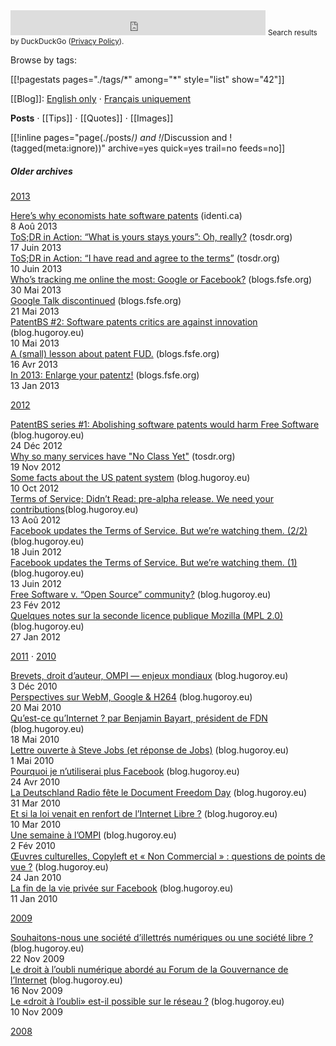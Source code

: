 <div class="searchddg">
<iframe src="https://duckduckgo.com/search.html?site=hroy.eu&prefill=search on hroy.eu with DuckDuckGo" style="overflow:hidden;margin:0 auto;padding:0;width:100%;max-width:408px;height:40px;" frameborder="0"></iframe>
<small>Search results by DuckDuckGo (<a href="https://duckduckgo.com/privacy">Privacy Policy</a>).</small>
</div>



Browse by tags:

<nav class="tags main-tags">
[[!pagestats pages="./tags/*" among="*" style="list" show="42"]]
</nav>

[[Blog]]: [English only](/blog/en/) ⋅ [Français uniquement](/blog/fr)

**Posts** ⋅ [[Tips]] ⋅ [[Quotes]] ⋅ [[Images]]

[[!inline pages="page(./posts/*) and !*/Discussion and !(tagged(meta:ignore))" archive=yes
quick=yes trail=no feeds=no]]


##### Older archives


[2013](https://web.archive.org/web/*/http://blog.hugoroy.eu/2013/*)

<div class="archivepage" id="2013-08-01">
<a class="title" href="//identi.ca/hugoroy/note/8zgqhZC8TiOU4Lu6EZSdlg">Here’s why economists hate software patents</a> <span class="link-out">(identi.ca)</span><br>
<span class="archivepagedate"><time class="dt-published" datetime="2013-08-01T16:05:41Z">8 Aoû 2013</time></br>
</div>

<div class="archivepage" id="2013-06-17">
<a class="title" href="//tosdr.org/blog/tosdr-in-action-owned.html">ToS;DR in Action: “What is yours stays yours”: Oh, really?</a> <span class="link-out">(tosdr.org)</span><br>
<span class="archivepagedate"><time class="dt-published" datetime="2013-06-17T11:20:00+0200">17 Juin 2013</time></br>
</div>

<div class="archivepage" id="2013-06-10">
<a class="title" href="//tosdr.org/blog/tosdr-in-action-i-have-read-and-agree.html">ToS;DR in Action: “I have read and agree to the terms”</a> <span class="link-out">(tosdr.org)</span><br>
<span class="archivepagedate"><time class="dt-published" datetime="2013-06-10T16:53:00+0200">10 Juin 2013</time></br>
</div>

<div class="archivepage" id="2013-05-30">
<a class="title" href="//blogs.fsfe.org/hugo/2013/05/whos-tracking-me-online-the-most-google-or-facebook/">Who’s tracking me online the most: Google or Facebook?</a> <span class="link-out">(blogs.fsfe.org)</span><br>
<span class="archivepagedate"><time class="dt-published" datetime="2013-05-30T14:22:32+00:00">30 Mai 2013</time></br>
</div>

<div class="archivepage" id="2013-05-21">
<a class="title" href="//blogs.fsfe.org/hugo/?p=545">Google Talk discontinued</a> <span class="link-out">(blogs.fsfe.org)</span><br>
<span class="archivepagedate"><time class="dt-published" datetime="2013-05-21">21 Mai 2013</time></span>
</div>

<div class="archivepage" id="2013-05-10">
<a class="title" href="http://web.archive.org/web/20130522091034/http://blog.hugoroy.eu/2013/05/10/patentbs-2-software-patents-critics-are-against-innovation/">PatentBS #2: Software patents critics are against innovation</a> <span class="link-out">(blog.hugoroy.eu)</span><br>
<span class="archivepagedate"><time class="dt-published" datetime="2013-05-10">10 Mai 2013</time></br>
</div>

<div class="archivepage" id="2013-04-16">
<a class="title" href="//blogs.fsfe.org/hugo/?p=523">A (small) lesson about patent FUD.</a> <span class="link-out">(blogs.fsfe.org)</span><br>
<span class="archivepagedate"><time class="dt-published" datetime="2013-04-16">16 Avr 2013</time></span>
</div>

<div class="archivepage" id="2013-01-13">
<a class="title" href="//blogs.fsfe.org/hugo/2013/01/in-2013-enlarge-your-patentz/">In 2013: Enlarge your patentz!</a> <span class="link-out">(blogs.fsfe.org)</span><br>
<span class="archivepagedate"><time class="dt-published" datetime="2013-01-13">13 Jan 2013</time></span>
</div>

[2012](https://web.archive.org/web/*/http://blog.hugoroy.eu/2012/*)

<div class="archivepage" id="2012-12-24">
<a class="title" href="http://web.archive.org/web/20130522091034/http://blog.hugoroy.eu/2012/12/24/patentbs-series-1-abolishing-software-patents-would-harm-free-software/">PatentBS series #1: Abolishing software patents would harm Free Software</a> <span class="link-out">(blog.hugoroy.eu)</span><br>
<span class="archivepagedate"><time class="dt-published" datetime="2012-12-24">24 Déc 2012</time></br>
</div>

<div class="archivepage" id="2012-11-19">
<a class="title" href="//tosdr.org/blog/why-no-class-yet.html">Why so many services have "No Class Yet"</a> <span class="link-out">(tosdr.org)</span><br>
<span class="archivepagedate"><time class="dt-published" datetime="2012-11-19T11:10:00+0200">19 Nov 2012</time></span>
</div>

<div class="archivepage" id="2012-10-10">
<a class="title" href="http://web.archive.org/web/20130522091034/http://blog.hugoroy.eu/2012/10/10/some-facts-about-the-us-patent-system/">Some facts about the US patent system</a> <span class="link-out">(blog.hugoroy.eu)</span><br>
<span class="archivepagedate"><time class="dt-published" datetime="2012-10-10">10 Oct 2012</time></br>
</div>

<div class="archivepage" id="2012-08-13">
<a class="title" href="http://web.archive.org/web/20130522091034/http://blog.hugoroy.eu/2012/08/13/terms-of-service-didnt-read-pre-alpha-release-we-need-your-contributions/">Terms of Service; Didn&#8217;t Read: pre-alpha release. We need your contributions</a><span class="link-out">(blog.hugoroy.eu)</span><br>
<span class="archivepagedate"><time class="dt-published" datetime="2012-08-13T15:55:56+0000">13 Aoû 2012</time></br>
</div>

<div class="archivepage" id="2012-06-18">
<a class="title" href="http://web.archive.org/web/20130522091034/http://blog.hugoroy.eu/2012/06/18/facebook-updates-the-terms-of-service-but-were-watching-them-22/">Facebook updates the Terms of Service. But we’re watching them. (2/2)</a> <span class="link-out">(blog.hugoroy.eu)</span><br>
<span class="archivepagedate"><time class="dt-published" datetime="2012-06-18T17:25:30+0000">18 Juin 2012</time></span>
</div>

<div class="archivepage" id="2012-06-13">
<a class="title" href="http://web.archive.org/web/20130522091034/http://blog.hugoroy.eu/2012/06/13/facebook-update-their-terms-of-service-but-were-watching-them/">Facebook updates the Terms of Service. But we&#8217;re watching them. (1)</a> <span class="link-out">(blog.hugoroy.eu)</span><br>
<span class="archivepagedate"><time class="dt-published" datetime="2012-06-13T16:17:20+0000">13 Juin 2012</time></span>
</div>

<div class="archivepage" id="2012-02-23">
<a class="title" href="http://web.archive.org/web/20130522091034/http://blog.hugoroy.eu/2012/02/23/free-software-v-open-source-community/">Free Software v. “Open Source” community?</a> <span class="link-out">(blog.hugoroy.eu)</span><br>
<span class="archivepagedate"><time class="dt-published" datetime="2012-02-23">23 Fév 2012</time></br>
</div>

<div class="archivepage" id="2012-01-27">
<a class="title" href="http://web.archive.org/web/20130522091034/http://blog.hugoroy.eu/2012/01/27/quelques-notes-sur-la-seconde-licence-publique-mozilla-mpl-2-0/">Quelques notes sur la seconde licence publique Mozilla (MPL 2.0)</a> <span class="link-out">(blog.hugoroy.eu)</span><br>
<span class="archivepagedate"><time class="dt-published" datetime="2012-01-27">27 Jan 2012</time></br>
</div>

[2011](https://web.archive.org/web/*/http://blog.hugoroy.eu/2011/*) ⋅ [2010](https://web.archive.org/web/*/http://blog.hugoroy.eu/2010/*)

<div class="archivepage" id="2010-12-03">
<a class="title" href="http://web.archive.org/web/20130522091034/http://blog.hugoroy.eu/2010/12/03/brevets-droit-dauteur-ompi-enjeux-mondiaux/">Brevets, droit d’auteur, OMPI — enjeux mondiaux</a> <span class="link-out">(blog.hugoroy.eu)</span><br>
<span class="archivepagedate"><time class="dt-published" datetime="2010-12-03">3 Déc 2010</time></span>
</div>

<div class="archivepage" id="2010-05-20">
<a class="title" href="http://web.archive.org/web/20130522091034/http://blog.hugoroy.eu/2010/05/20/perspectives-sur-webm-google-h-264/">Perspectives sur WebM, Google & H264</a> <span class="link-out">(blog.hugoroy.eu)</span><br>
<span class="archivepagedate"><time class="dt-published" datetime="2010-05-20">20 Mai 2010</time></br>
</div>

<div class="archivepage" id="2010-05-18">
<a class="title" href="http://web.archive.org/web/20130522091034/http://blog.hugoroy.eu/2010/05/18/quest-ce-quinternet-par-benjamin-bayart-president-de-fdn/">Qu’est-ce qu’Internet&nbsp;? par Benjamin Bayart, président de FDN</a> <span class="link-out">(blog.hugoroy.eu)</span><br>
<span class="archivepagedate"><time class="dt-published" datetime="2010-05-18">18 Mai 2010</time></span>
</div>

<div class="archivepage" id="2010-05-01">
<a class="title" href="http://web.archive.org/web/20130522091034/http://blog.hugoroy.eu/2010/05/01/lettre-ouverte-a-steve-jobs-et-reponse-de-jobs/">Lettre ouverte à Steve Jobs (et réponse de Jobs)</a> <span class="link-out">(blog.hugoroy.eu)</span><br>
<span class="archivepagedate"><time class="dt-published" datetime="2010-05-01">1 Mai 2010</time></br>
</div>

<div class="archivepage" id="2010-04-24">
<a class="title" href="http://web.archive.org/web/20130522091034/http://blog.hugoroy.eu/2010/04/24/pourquoi-je-nutiliserai-plus-facebook/">Pourquoi je n’utiliserai plus Facebook</a> <span class="link-out">(blog.hugoroy.eu)</span><br>
<span class="archivepagedate"><time class="dt-published" datetime="2010-04-24">24 Avr 2010</time></span>
</div>

<div class="archivepage" id="2010-03-31">
<a class="title" href="http://web.archive.org/web/20130522091034/http://blog.hugoroy.eu/2010/03/31/la-deutschland-radio-fete-le-document-freedom-day/">La Deutschland Radio fête le Document Freedom Day</a> <span class="link-out">(blog.hugoroy.eu)</span><br>
<span class="archivepagedate"><time class="dt-published" datetime="2010-03-31">31 Mar 2010</time></span>
</div>

<div class="archivepage" id="2010-03-10">
<a class="title" href="http://web.archive.org/web/20130522091034/http://blog.hugoroy.eu/2010/03/10/et-si-la-loi-venait-en-renfort-de-linternet-libre/">Et si la loi venait en renfort de l’Internet Libre&nbsp;?</a> <span class="link-out">(blog.hugoroy.eu)</span><br>
<span class="archivepagedate"><time class="dt-published" datetime="2010-03-10">10 Mar 2010</time></br>
</div>

<div class="archivepage" id="2010-02-02">
<a class="title" href="http://web.archive.org/web/20130522091034/http://blog.hugoroy.eu/2010/02/02/une-semaine-a-lompi/">Une semaine à l’OMPI</a> <span class="link-out">(blog.hugoroy.eu)</span><br>
<span class="archivepagedate"><time class="dt-published" datetime="2010-02-02">2 Fév 2010</time></span> </div>

<div class="archivepage" id="2010-01-24">
<a class="title" href="http://web.archive.org/web/20130522091034/http://blog.hugoroy.eu/2010/01/24/oeuvres-culturelles-copyleft-et-non-commercial-questions-de-points-de-vue/">Œuvres culturelles, Copyleft et « Non Commercial » : questions de points de vue&nbsp;?</a> <span class="link-out">(blog.hugoroy.eu)</span><br>
<span class="archivepagedate"><time class="dt-published" datetime="2010-01-24">24 Jan 2010</time></span>
</div>

<div class="archivepage" id="2010-01-11">
<a class="title" href="http://web.archive.org/web/20130522091034/http://blog.hugoroy.eu/2010/01/11/la-fin-de-la-vie-privee-sur-facebook/">La fin de la vie privée sur Facebook</a> <span class="link-out">(blog.hugoroy.eu)</span><br>
<span class="archivepagedate"><time class="dt-published" datetime="2010-01-11">11 Jan 2010</time></br>
</div>

[2009](https://web.archive.org/web/*/http://blog.hugoroy.eu/2009/*)

<div class="archivepage" id="2009-11-22">
<a class="title" href="http://web.archive.org/web/20130522091034/http://blog.hugoroy.eu/2009/11/22/souhaitons-nous-une-societe-dillettres-numeriques-ou-une-societe-libre/">Souhaitons-nous une société d’illettrés numériques ou une société libre&nbsp;?</a> <span class="link-out">(blog.hugoroy.eu)</span><br>
<span class="archivepagedate"><time class="dt-published" datetime="2009-11-22">22 Nov 2009</time></span>
</div>

<div class="archivepage" id="2009-11-16">
<a class="title" href="http://web.archive.org/web/20130522091034/http://blog.hugoroy.eu/2009/11/16/le-droit-a-loubli-numerique-aborde-au-forum-de-la-gouvernance-de-linternet/">Le droit à l’oubli numérique abordé au Forum de la Gouvernance de l’Internet</a> <span class="link-out">(blog.hugoroy.eu)</span><br>
<span class="archivepagedate"><time class="dt-published" datetime="2009-11-16">16 Nov 2009</time></br>
</div>

<div class="archivepage" id="2009-11-10">
<a class="title" href="http://web.archive.org/web/20130522091034/http://blog.hugoroy.eu/2009/11/10/le-droit-a-loubli-est-il-possible-sur-le-reseau/">Le «droit à l’oubli» est-il possible sur le réseau&nbsp;?</a> <span class="link-out">(blog.hugoroy.eu)</span><br>
<span class="archivepagedate"><time class="dt-published" datetime="2009-11-10">10 Nov 2009</time></br>
</div>

[2008](https://web.archive.org/web/*/http://blog.hugoroy.eu/2008/*)
